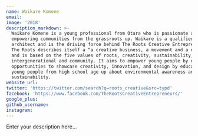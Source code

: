 ```yaml
---
name: Waikare Komene
email:
image: '2018'
description_markdown: >-
  Waikare Komene is a young professional from Otara who is passionate about
  empowering communities from the grassroots up. Waikare is a qualified
  architect and is the driving force behind The Roots Creative Entrepreneurs.
  The Roots describes itself a “a creative business, a movement and a network,”
  and is based on the five values of roots, creativity, sustainability,
  intergenerational and community. It aims to empower young people by developing
  opportunities to showcase creativity, innovation, and design by educating
  young people from high school age up about environmental awareness and
  sustainability.
website_url:
twitter: 'https://twitter.com/search?q=roots_creative&src=typd'
facebook: 'https://www.facebook.com/TheRootsCreativeEntrepreneurs/'
google_plus:
github_username:
instagram:
---
```


Enter your description here...
